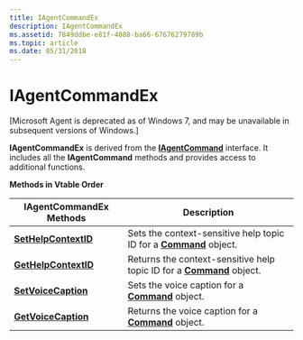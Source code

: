 ```yaml
---
title: IAgentCommandEx
description: IAgentCommandEx
ms.assetid: 7849ddbe-e81f-4088-ba66-67676279789b
ms.topic: article
ms.date: 05/31/2018
---
```


# IAgentCommandEx

\[Microsoft Agent is deprecated as of Windows 7, and may be unavailable in subsequent versions of Windows.\]

**IAgentCommandEx** is derived from the [**IAgentCommand**](iagentcommand.md) interface. It includes all the **IAgentCommand** methods and provides access to additional functions.

**Methods in Vtable Order**



| IAgentCommandEx Methods                                       | Description                                                                                  |
|---------------------------------------------------------------|----------------------------------------------------------------------------------------------|
| [**SetHelpContextID**](iagentcommandex--sethelpcontextid.md) | Sets the context-sensitive help topic ID for a [**Command**](https://docs.microsoft.com/windows/desktop/lwef/the-command-object) object.    |
| [**GetHelpContextID**](iagentcommandex--gethelpcontextid.md) | Returns the context-sensitive help topic ID for a [**Command**](https://docs.microsoft.com/windows/desktop/lwef/the-command-object) object. |
| [**SetVoiceCaption**](iagentcommandex--setvoicecaption.md)   | Sets the voice caption for a [**Command**](https://docs.microsoft.com/windows/desktop/lwef/the-command-object) object.                      |
| [**GetVoiceCaption**](iagentcommandex--getvoicecaption.md)   | Returns the voice caption for a [**Command**](https://docs.microsoft.com/windows/desktop/lwef/the-command-object) object.                   |



 

 

 




